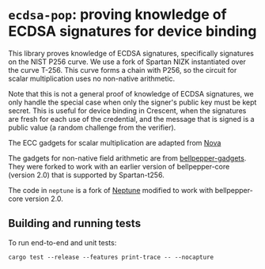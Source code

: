 # `ecdsa-pop`: proving knowledge of ECDSA signatures for device binding

This library proves knowledge of ECDSA signatures, specifically signatures on the NIST P256 curve. 
We use a fork of Spartan NIZK instantiated over the curve T-256. This curve forms a chain with P256, so the circuit for scalar multiplication uses no non-native arithmetic. 

Note that this is not a general proof of knowledge of ECDSA signatures, we only
handle the special case when only the signer's public key must be kept secret.
This is useful for device binding in Crescent, when the signatures are fresh
for each use of the credential, and the message that is signed is a public
value (a random challenge from the verifier). 

The ECC gadgets for scalar multiplication are adapted from [Nova](https://github.com/microsoft/Nova/blob/b7f5be7bb5d8cc4a93d1363347359743fa30d161/src/gadgets/ecc.rs#L1)

The gadgets for non-native field arithmetic are from [bellpepper-gadgets](https://github.com/lurk-lab/bellpepper-gadgets/tree/main/crates/emulated).  They were forked to work with an earlier version of bellpepper-core (version 2.0) that is supported by Spartan-t256.

The code in `neptune` is a fork of [Neptune](https://github.com/lurk-lab/neptune) modified to work with bellpepper-core version 2.0.

## Building and running tests 

To run end-to-end and unit tests:

```text
cargo test --release --features print-trace -- --nocapture
```

